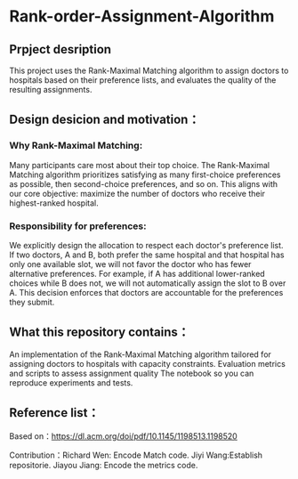# Rank-order-Assignment-Algorithm

## Prpject desription

This project uses the Rank-Maximal Matching algorithm to assign doctors to hospitals based on their preference lists, and evaluates the quality of the resulting assignments.

## Design desicion and motivation：
### Why Rank-Maximal Matching: 

Many participants care most about their top choice. The Rank-Maximal Matching algorithm prioritizes satisfying as many first-choice preferences as possible, then second-choice preferences, and so on. This aligns with our core objective: maximize the number of doctors who receive their highest-ranked hospital.

### Responsibility for preferences: 

We explicitly design the allocation to respect each doctor's preference list. If two doctors, A and B, both prefer the same hospital and that hospital has only one available slot, we will not favor the doctor who has fewer alternative preferences. For example, if A has additional lower-ranked choices while B does not, we will not automatically assign the slot to B over A. This decision enforces that doctors are accountable for the preferences they submit.

## What this repository contains：
An implementation of the Rank-Maximal Matching algorithm tailored for assigning doctors to hospitals with capacity constraints.
Evaluation metrics and scripts to assess assignment quality
The notebook so you can reproduce experiments and tests.

## Reference list：
Based on：https://dl.acm.org/doi/pdf/10.1145/1198513.1198520

Contribution：Richard Wen: Encode Match code. Jiyi Wang:Establish repositorie. Jiayou Jiang: Encode the metrics code.
